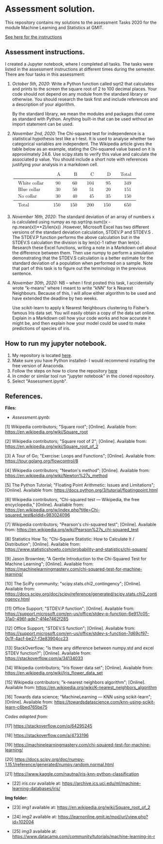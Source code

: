 # Assessment solution.

This repository contains my solutions to the assessment Tasks 2020 for the module Machine Learning and Statistics at GMIT.

[See here for the instructions](https://learnonline.gmit.ie/mod/url/view.php?id=102004)

## Assessment instructions.

I created a Jupyter notebook, where I completed all tasks. The tasks were listed in the assessment instructions at different times during the semester. There are four tasks in this assessment:

1. *October 5th, 2020*: Write a Python function called sqrt2 that calculates and prints to the screen the square root of 2 to 100 decimal places. Your code should not depend on any module from the standard library or otherwise. You should research the task first and include references and a description of your algorithm.

    By the standard library, we mean the modules and packages that come as standard with Python. Anything built-in that can be used without an import statement can be used.

2. *November 2nd, 2020*: The Chi-squared test for independence is a statistical hypothesis test like a t-test. It is used to analyse whether two categorical variables are independent. The Wikipedia article gives the table below as an example, stating the Chi-squared value based on it is approximately 24.6. Use scipy.stats to verify this value and calculate the associated p value. You should include a short note with references justifying your analysis in a markdown cell.

    ![table](https://github.com/amacuga/mls-tasks-2020/blob/main/img/img1.PNG)

3. *November 16th, 2020*: The standard deviation of an array of numbers x is calculated using numpy as np.sqrt(np.sum((x - np.mean(x))**2)/len(x)) .However, Microsoft Excel has two different versions of the standard deviation calculation, STDEV.P and STDEV.S . The STDEV.P function performs the above calculation but in the STDEV.S calculation the division is by len(x)-1 rather than len(x) . Research these Excel functions, writing a note in a Markdown cell about the difference between them. Then use numpy to perform a simulation demonstrating that the STDEV.S calculation is a better estimate for the standard deviation of a population when performed on a sample. Note that part of this task is to figure out the terminology in the previous sentence.

4. *November 30th, 2020:* NB – when I first posted this task, I accidentally wrote “k-means” where I meant to write “kNN” for k Nearest Neighbours. Because of this, I will allow either algorithm to be used and have extended the deadline by two weeks. 

    Use scikit-learn to apply k Nearest Neighbours clustering to Fisher’s famous Iris data set. You will easily obtain a copy of the data set online. Explain in a Markdown cell how your code works and how accurate it might be, and then explain how your model could be used to make predictions of species of iris.

## How to run my jupyter notebook.

1. My repository is located [here](https://github.com/amacuga/mls-tasks-2020.git). 
2. Make sure you have Python installed- I would recommend installing the free version of Anaconda.
3. Follow the steps on how to clone the repository [here](https://docs.github.com/en/free-pro-team@latest/github/creating-cloning-and-archiving-repositories/cloning-a-repository)
4. In cmder or similar tool run "jupyter notebook"  in the cloned repository.
5. Select "Assessment.ipynb".

## References.

**Files:**

* *Assessment.ipynb:*

[1] Wikipedia contributors; "Square root"; [Online]. Available from: https://en.wikipedia.org/wiki/Square_root

[2] Wikipedia contributors; "Square root of 2"; [Online]. Available from: https://en.wikipedia.org/wiki/Square_root_of_2

[3] A Tour of Go; "Exercise: Loops and Functions"; [Online]. Available from: https://tour.golang.org/flowcontrol/8

[4] Wikipedia contributors; "Newton's method"; [Online]. Available from: https://en.wikipedia.org/wiki/Newton%27s_method

[5] The Python Tutorial; "Floating Point Arithmetic: Issues and Limitations"; [Online]. Available from: https://docs.python.org/3/tutorial/floatingpoint.html

[6] Wikipedia contributors, “Chi-squared test — Wikipedia, the free encyclopedia,” [Online]. Available from: https://en.wikipedia.org/w/index.php?title=Chi-squared_test&oldid=983024096

[7] Wikipedia contributors; "Pearson's chi-squared test"; [Online]. Available from: https://en.wikipedia.org/wiki/Pearson%27s_chi-squared_test

[8] Statistics How To; "Chi-Square Statistic: How to Calculate It / Distribution"; [Online]. Available from: https://www.statisticshowto.com/probability-and-statistics/chi-square/

[9] Jason Brownlee; "A Gentle Introduction to the Chi-Squared Test for Machine Learning"; [Online]. Available from: https://machinelearningmastery.com/chi-squared-test-for-machine-learning/

[10] The SciPy community; "scipy.stats.chi2_contingency"; [Online]. Available from: https://docs.scipy.org/doc/scipy/reference/generated/scipy.stats.chi2_contingency.html

[11] Office Support; "STDEV.P function"; [Online]. Available from: https://support.microsoft.com/en-us/office/stdev-p-function-6e917c05-31a0-496f-ade7-4f4e7462f285

[12] Office Support; "STDEV.S function"; [Online]. Available from: https://support.microsoft.com/en-us/office/stdev-s-function-7d69cf97-0c1f-4acf-be27-f3e83904cc23

[13] StackOverflow; "Is there any difference between numpy.std and excel STDEV function?"; [Online]. Available from: https://stackoverflow.com/a/34134033

[14] Wikipedia contributors; "Iris flower data set"; [Online]. Available from: https://en.wikipedia.org/wiki/Iris_flower_data_set

[15] Wikipedia contributors; "k-nearest neighbors algorithm"; [Online]. Available from: https://en.wikipedia.org/wiki/K-nearest_neighbors_algorithm

[16] Towards data science; "MachineLearning — KNN using scikit-learn"; [Online]. Available from: https://towardsdatascience.com/knn-using-scikit-learn-c6bed765be75

*Codes adapted from:*

[17] https://stackoverflow.com/q/64295245

[18] https://stackoverflow.com/a/4733196

[19] https://machinelearningmastery.com/chi-squared-test-for-machine-learning/

[20] https://docs.scipy.org/doc/numpy-1.15.1/reference/generated/numpy.random.normal.html

[21] https://www.kaggle.com/nautna/iris-knn-python-classification

* [22] *iris.csv* available at: https://archive.ics.uci.edu/ml/machine-learning-databases/iris/

**Img folder:**

* [23] *img1* available at: https://en.wikipedia.org/wiki/Square_root_of_2

* [24] *img2* available at: https://learnonline.gmit.ie/mod/url/view.php?id=102004

* [25] *img3* available at: https://www.datacamp.com/community/tutorials/machine-learning-in-r